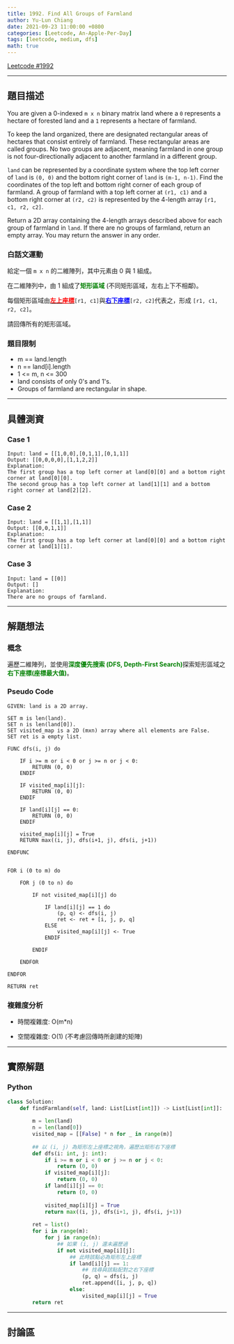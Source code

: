 ```yaml
---
title: 1992. Find All Groups of Farmland
author: Yu-Lun Chiang
date: 2021-09-23 11:00:00 +0800
categories: [Leetcode, An-Apple-Per-Day]
tags: [leetcode, medium, dfs]
math: true
---
```


[Leetcode #1992](https://leetcode.com/problems/find-all-groups-of-farmland/)

---
## 題目描述

You are given a 0-indexed `m x n` binary matrix land where a `0` represents a hectare of forested land and a `1` represents a hectare of farmland.

To keep the land organized, there are designated rectangular areas of hectares that consist entirely of farmland. These rectangular areas are called groups. No two groups are adjacent, meaning farmland in one group is not four-directionally adjacent to another farmland in a different group.

`land` can be represented by a coordinate system where the top left corner of `land` is `(0, 0)` and the bottom right corner of `land` is `(m-1, n-1)`. Find the coordinates of the top left and bottom right corner of each group of farmland. A group of farmland with a top left corner at `(r1, c1)` and a bottom right corner at `(r2, c2)` is represented by the 4-length array `[r1, c1, r2, c2]`.

Return a 2D array containing the 4-length arrays described above for each group of farmland in `land`. If there are no groups of farmland, return an empty array. You may return the answer in any order.

### 白話文運動

給定一個 `m x n` 的二維陣列，其中元素由 0 與 1 組成。

在二維陣列中，由 1 組成了<b><span style="color:green">矩形區域</span></b> (不同矩形區域，左右上下不相鄰)。

每個矩形區域由<b><u><span style="color:red">左上座標</span></u></b>`[r1, c1]`與<b><u><span style="color:blue">右下座標</span></u></b>`[r2, c2]`代表之，形成 `[r1, c1, r2, c2]`。

請回傳所有的矩形區域。

### 題目限制

- m == land.length
- n == land[i].length
- 1 <= m, n <= 300
- land consists of only 0's and 1's.
- Groups of farmland are rectangular in shape.


---
## 具體測資

### Case 1

```
Input: land = [[1,0,0],[0,1,1],[0,1,1]]
Output: [[0,0,0,0],[1,1,2,2]]
Explanation:
The first group has a top left corner at land[0][0] and a bottom right corner at land[0][0].
The second group has a top left corner at land[1][1] and a bottom right corner at land[2][2].
```

### Case 2

```
Input: land = [[1,1],[1,1]]
Output: [[0,0,1,1]]
Explanation:
The first group has a top left corner at land[0][0] and a bottom right corner at land[1][1].
```

### Case 3

```
Input: land = [[0]]
Output: []
Explanation:
There are no groups of farmland.
```


---
## 解題想法

### 概念

遍歷二維陣列，並使用<b><span style="color:green">深度優先搜索 (DFS, Depth-First Search)</span></b>探索矩形區域之<b><span style="color:green">右下座標(座標最大值)</span></b>。

### Pseudo Code

```
GIVEN: land is a 2D array.

SET m is len(land).
SET n is len(land[0]).
SET visited_map is a 2D (mxn) array where all elements are False.
SET ret is a empty list.

FUNC dfs(i, j) do

    IF i >= m or i < 0 or j >= n or j < 0:
        RETURN (0, 0)
    ENDIF
    
    IF visited_map[i][j]:
        RETURN (0, 0)
    ENDIF
    
    IF land[i][j] == 0:
        RETURN (0, 0)
    ENDIF
    
    visited_map[i][j] = True
    RETURN max((i, j), dfs(i+1, j), dfs(i, j+1))

ENDFUNC


FOR i (0 to m) do

    FOR j (0 to n) do

        IF not visited_map[i][j] do

            IF land[i][j] == 1 do
                (p, q) <- dfs(i, j)
                ret <- ret + [i, j, p, q]
            ELSE
                visited_map[i][j] <- True
            ENDIF

        ENDIF

    ENDFOR

ENDFOR

RETURN ret
```

### 複雜度分析

- 時間複雜度: O(m*n)

- 空間複雜度: O(1) (不考慮回傳時所創建的矩陣)


---
## 實際解題

### Python

```python
class Solution:
    def findFarmland(self, land: List[List[int]]) -> List[List[int]]:
        
        m = len(land)
        n = len(land[0])
        visited_map = [[False] * n for _ in range(m)]
        
        ## 以 (i, j) 為矩形左上座標之視角，遍歷出矩形右下座標
        def dfs(i: int, j: int):
            if i >= m or i < 0 or j >= n or j < 0:
                return (0, 0)
            if visited_map[i][j]:
                return (0, 0)
            if land[i][j] == 0:
                return (0, 0)
            
            visited_map[i][j] = True
            return max((i, j), dfs(i+1, j), dfs(i, j+1))
        
        ret = list()
        for i in range(m):
            for j in range(n):
                ## 如果 (i, j) 還未遍歷過
                if not visited_map[i][j]:
                    ## 此時該點必為矩形左上座標
                    if land[i][j] == 1:
                        ## 找尋與該點配對之右下座標
                        (p, q) = dfs(i, j)
                        ret.append([i, j, p, q])
                    else:
                        visited_map[i][j] = True
        return ret
```


---
## 討論區


